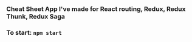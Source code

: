 ### Cheat Sheet App I've made for React routing, Redux, Redux Thunk, Redux Saga

### To start: `npm start`
